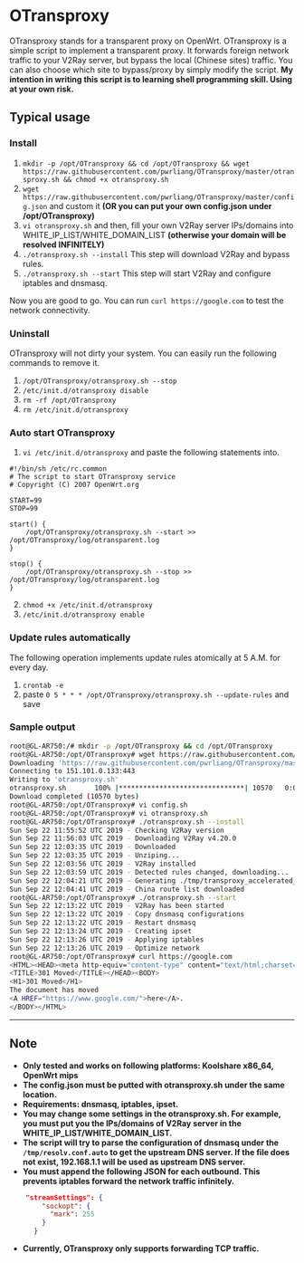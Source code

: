 # OTransproxy
OTransproxy stands for a transparent proxy on OpenWrt. OTransproxy is a simple script to implement a transparent proxy. 
It forwards foreign network traffic to your V2Ray server, but bypass the local (Chinese sites) traffic. You can also choose which site to bypass/proxy by
simply modify the script. **My intention in writing this script is to learning shell programming skill. Using at your own risk.**


## Typical usage
### Install
1. `mkdir -p /opt/OTransproxy && cd /opt/OTransproxy && wget https://raw.githubusercontent.com/pwrliang/OTransproxy/master/otransproxy.sh && chmod +x otransproxy.sh`
2. `wget https://raw.githubusercontent.com/pwrliang/OTransproxy/master/config.json` and custom it 
**(OR you can put your own config.json under /opt/OTransproxy)**
3. `vi otransproxy.sh` and then, fill your own V2Ray server IPs/domains into WHITE_IP_LIST/WHITE_DOMAIN_LIST 
**(otherwise your domain will be resolved INFINITELY)**
4. `./otransproxy.sh --install` This step will download V2Ray and bypass rules.
5. `./otransproxy.sh --start`  This step will start V2Ray and configure iptables and dnsmasq.

Now you are good to go. You can run `curl https://google.com` to test the network connectivity.
### Uninstall
OTransproxy will not dirty your system. You can easily run the following commands to remove it. 
1. `/opt/OTransproxy/otransproxy.sh --stop`
2. `/etc/init.d/otransproxy disable`
3. `rm -rf /opt/OTransproxy`
4. `rm /etc/init.d/otransproxy`
### Auto start OTransproxy
1. `vi /etc/init.d/otransproxy` and paste the following statements into.
```
#!/bin/sh /etc/rc.common
# The script to start OTransproxy service
# Copyright (C) 2007 OpenWrt.org

START=99
STOP=99

start() {
    /opt/OTransproxy/otransproxy.sh --start >> /opt/OTransproxy/log/otransparent.log
}

stop() {
    /opt/OTransproxy/otransproxy.sh --stop >> /opt/OTransproxy/log/otransparent.log
}
```
2. `chmod +x /etc/init.d/otransproxy`
3. `/etc/init.d/otransproxy enable`
### Update rules automatically
The following operation implements update rules atomically at 5 A.M. for every day.
1. `crontab -e`
2. paste `0 5 * * * /opt/OTransproxy/otransproxy.sh --update-rules` and save
### Sample output
```sh
root@GL-AR750:/# mkdir -p /opt/OTransproxy && cd /opt/OTransproxy
root@GL-AR750:/opt/OTransproxy# wget https://raw.githubusercontent.com/pwrliang/OTransproxy/master/otransproxy.sh && chmod +x otransproxy.sh
Downloading 'https://raw.githubusercontent.com/pwrliang/OTransproxy/master/otransproxy.sh'
Connecting to 151.101.0.133:443
Writing to 'otransproxy.sh'
otransproxy.sh       100% |*******************************| 10570   0:00:00 ETA
Download completed (10570 bytes)
root@GL-AR750:/opt/OTransproxy# vi config.sh
root@GL-AR750:/opt/OTransproxy# vi otransproxy.sh
root@GL-AR750:/opt/OTransproxy# ./otransproxy.sh --install
Sun Sep 22 11:55:52 UTC 2019 - Checking V2Ray version
Sun Sep 22 11:56:03 UTC 2019 - Downloading V2Ray v4.20.0
Sun Sep 22 12:03:35 UTC 2019 - Downloaded
Sun Sep 22 12:03:35 UTC 2019 - Unziping...
Sun Sep 22 12:03:56 UTC 2019 - V2Ray installed
Sun Sep 22 12:03:59 UTC 2019 - Detected rules changed, downloading...
Sun Sep 22 12:04:21 UTC 2019 - Generating ./tmp/transproxy_accelerated_domains.conf
Sun Sep 22 12:04:41 UTC 2019 - China route list downloaded
root@GL-AR750:/opt/OTransproxy# ./otransproxy.sh --start
Sun Sep 22 12:13:22 UTC 2019 - V2Ray has been started
Sun Sep 22 12:13:22 UTC 2019 - Copy dnsmasq configurations
Sun Sep 22 12:13:22 UTC 2019 - Restart dnsmasq
Sun Sep 22 12:13:24 UTC 2019 - Creating ipset
Sun Sep 22 12:13:26 UTC 2019 - Applying iptables
Sun Sep 22 12:13:26 UTC 2019 - Optimize network
root@GL-AR750:/opt/OTransproxy# curl https://google.com
<HTML><HEAD><meta http-equiv="content-type" content="text/html;charset=utf-8">
<TITLE>301 Moved</TITLE></HEAD><BODY>
<H1>301 Moved</H1>
The document has moved
<A HREF="https://www.google.com/">here</A>.
</BODY></HTML>
```
---
## Note 
- **Only tested and works on following platforms: Koolshare x86_64, OpenWrt mips**
- **The config.json must be putted with otransproxy.sh under the same location.**
- **Requirements: dnsmasq, iptables, ipset.**
- **You may change some settings in the otransproxy.sh. 
For example, you must put you the IPs/domains of V2Ray server in the WHITE_IP_LIST/WHITE_DOMAIN_LIST.**
- **The script will try to parse the configuration of dnsmasq under the `/tmp/resolv.conf.auto` to get the upstream DNS server. 
If the file does not exist, 192.168.1.1 will be used as upstream DNS server.**
- **You must append the following JSON for each outbound. This prevents iptables forward the network traffic infinitely.**
```json
    "streamSettings": {
        "sockopt": {
          "mark": 255
        }
      } 
```
- **Currently, OTransproxy only supports forwarding TCP traffic.**
